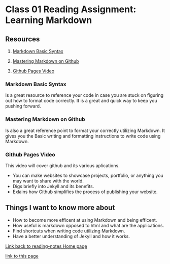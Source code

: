 # Class 01 Reading Assignment: Learning Markdown

## Resources

1. [Markdown Basic Syntax](https://www.markdownguide.org/basic-syntax/)

2. [Mastering Markdown on Github](https://docs.github.com/en/get-started/writing-on-github/getting-started-with-writing-and-formatting-on-github/basic-writing-and-formatting-syntax)

3. [Github Pages Video](https://pages.github.com/)

### Markdown Basic Syntax

Is a great resource to reference your code in case you are stuck on figuring out how to format code correctly. It is a great and quick way to keep you pushing forward.

### Mastering Markdown on Github

Is also a great reference point to format your correctly utilizing Markdown. It gives you the Basic writing and formatting instructions to write code using Markdown.

### Github Pages Video

This video will cover github and its various aplications.

- You can make websites to showcase projects, portfolio, or anything you may want to share with the world.
- Digs briefly into Jekyll and its benefits.
- Exlains how Github simplifies the process of publishing your website.

## Things I want to know more about

- How to become more efficent at using Markdown and being efficent.
- How useful is markdown opposed to html and what are the applications.
- Find shortcuts when writing code utilizing Markdown.
- Have a better understanding of Jekyll and how it works.

[Link back to reading-notes Home page](https://arturovaladez1.github.io/reading-notes/)

[link to this page](https://Arturovaladez1.github.io/reading-notes/Class1notes/)
